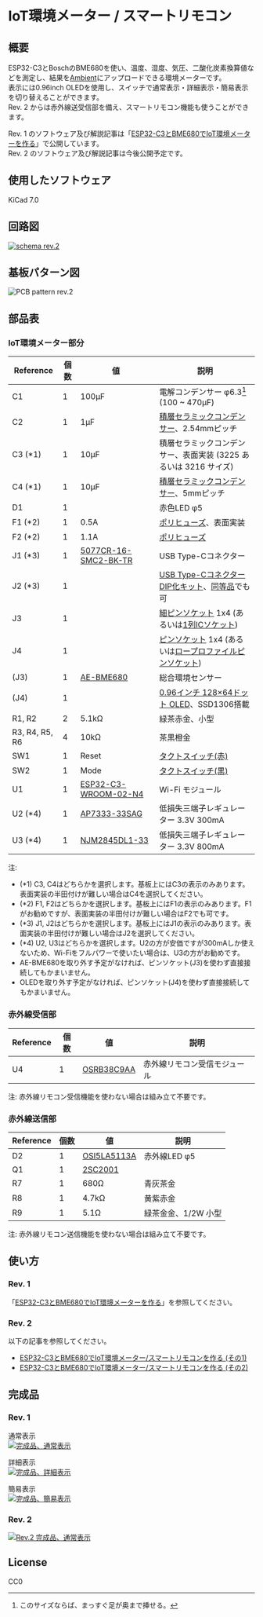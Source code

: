 # IoT環境メーター / スマートリモコン

## 概要

ESP32-C3とBoschのBME680を使い、温度、湿度、気圧、二酸化炭素換算値などを測定し、結果を[Ambient](https://ambidata.io/)にアップロードできる環境メーターです。  
表示には0.96inch OLEDを使用し、スイッチで通常表示・詳細表示・簡易表示を切り替えることができます。  
Rev. 2 からは赤外線送受信部を備え、スマートリモコン機能も使うことができます。

Rev. 1 のソフトウェア及び解説記事は「[ESP32-C3とBME680でIoT環境メーターを作る](https://zenn.dev/k_takata/articles/esp32c3-envmeter)」で公開しています。  
Rev. 2 のソフトウェア及び解説記事は今後公開予定です。


## 使用したソフトウェア

KiCad 7.0


## 回路図

[![schema rev.2](https://raw.githubusercontent.com/k-takata/PCB_envmeter_esp32c3/master/images/schema2.png)](https://raw.githubusercontent.com/k-takata/PCB_envmeter_esp32c3/master/images/schema2.pdf)

## 基板パターン図

![PCB pattern rev.2](https://raw.githubusercontent.com/k-takata/PCB_envmeter_esp32c3/master/images/pcb-pattern2.png)

## 部品表

### IoT環境メーター部分

| Reference           |個数|値    | 説明 |
|---------------------|----|------|------|
|C1                   |   1|100μF|電解コンデンサー φ6.3[^1] (100 ~ 470μF)|
|C2                   |   1|  1μF|[積層セラミックコンデンサー](https://akizukidenshi.com/catalog/g/g115940/)、2.54mmピッチ|
|C3 (\*1)             |   1| 10μF|積層セラミックコンデンサー、表面実装 (3225 あるいは 3216 サイズ)|
|C4 (\*1)             |   1| 10μF|[積層セラミックコンデンサー](https://akizukidenshi.com/catalog/g/g103095/)、5mmピッチ|
|D1                   |   1|      |赤色LED φ5|
|F1 (\*2)             |   1|  0.5A|[ポリヒューズ](https://akizukidenshi.com/catalog/g/g115300/)、表面実装|
|F2 (\*2)             |   1|  1.1A|[ポリヒューズ](https://akizukidenshi.com/catalog/g/g100507/)|
|J1 (\*3)             |   1|[5077CR-16-SMC2-BK-TR](https://akizukidenshi.com/catalog/g/g114356/)|USB Type-Cコネクター|
|J2 (\*3)             |   1|      |[USB Type-CコネクターDIP化キット](https://akizukidenshi.com/catalog/g/g115426/)、[同等品](https://akizukidenshi.com/catalog/g/g113080/)でも可|
|J3                   |   1|      |[細ピンソケット](https://akizukidenshi.com/catalog/g/g110073/) 1x4 (あるいは[1列ICソケット](https://akizukidenshi.com/catalog/g/g103470/))|
|J4                   |   1|      |[ピンソケット](https://akizukidenshi.com/catalog/g/g105779/) 1x4 (あるいは[ロープロファイルピンソケット](https://akizukidenshi.com/catalog/g/g100661/))|
|(J3)                 |   1|[AE-BME680](https://akizukidenshi.com/catalog/g/g114469/)|総合環境センサー|
|(J4)                 |   1|      |[0.96インチ 128×64ドット OLED](https://akizukidenshi.com/catalog/g/g112031/)、SSD1306搭載|
|R1, R2               |   2|5.1kΩ|緑茶赤金、小型|
|R3, R4, R5, R6       |   4| 10kΩ|茶黒橙金|
|SW1                  |   1|Reset |[タクトスイッチ(赤)](https://akizukidenshi.com/catalog/g/g103646/)|
|SW2                  |   1|Mode  |[タクトスイッチ(黒)](https://akizukidenshi.com/catalog/g/g103647/)|
|U1                   |   1|[ESP32-C3-WROOM-02-N4](https://akizukidenshi.com/catalog/g/g117493/)|Wi-Fi モジュール|
|U2 (\*4)             |   1|[AP7333-33SAG](https://akizukidenshi.com/catalog/g/g111360/)|低損失三端子レギュレーター 3.3V 300mA|
|U3 (\*4)             |   1|[NJM2845DL1-33](https://akizukidenshi.com/catalog/g/g111299/)|低損失三端子レギュレーター 3.3V 800mA|

[^1]: このサイズならば、まっすぐ足が奥まで挿せる。

注:
* (\*1) C3, C4はどちらかを選択します。基板上にはC3の表示のみあります。表面実装の半田付けが難しい場合はC4を選択してください。
* (\*2) F1, F2はどちらかを選択します。基板上にはF1の表示のみあります。F1がお勧めですが、表面実装の半田付けが難しい場合はF2でも可です。
* (\*3) J1, J2はどちらかを選択します。基板上にはJ1の表示のみあります。表面実装の半田付けが難しい場合はJ2を選択してください。
* (\*4) U2, U3はどちらかを選択します。U2の方が安価ですが300mAしか使えないため、Wi-Fiをフルパワーで使いたい場合は、U3の方がお勧めです。
* AE-BME680を取り外す予定がなければ、ピンソケット(J3)を使わず直接接続してもかまいません。
* OLEDを取り外す予定がなければ、ピンソケット(J4)を使わず直接接続してもかまいません。


### 赤外線受信部

| Reference           |個数|値    | 説明 |
|---------------------|----|------|------|
|U4                   |   1|[OSRB38C9AA](https://akizukidenshi.com/catalog/g/g104659/)|赤外線リモコン受信モジュール|

注: 赤外線リモコン受信機能を使わない場合は組み立て不要です。


### 赤外線送信部

| Reference           |個数|値    | 説明 |
|---------------------|----|------|------|
|D2                   |   1|[OSI5LA5113A](https://akizukidenshi.com/catalog/g/g112612/)|赤外線LED φ5|
|Q1                   |   1|[2SC2001](https://akizukidenshi.com/catalog/g/g113828/)||
|R7                   |   1| 680Ω|青灰茶金|
|R8                   |   1|4.7kΩ|黄紫赤金|
|R9                   |   1| 5.1Ω|緑茶金金、1/2W 小型|

注: 赤外線リモコン送信機能を使わない場合は組み立て不要です。


## 使い方

### Rev. 1

「[ESP32-C3とBME680でIoT環境メーターを作る](https://zenn.dev/k_takata/articles/esp32c3-envmeter)」を参照してください。

### Rev. 2

以下の記事を参照してください。

* [ESP32-C3とBME680でIoT環境メーター/スマートリモコンを作る (その1)](https://zenn.dev/k_takata/articles/esp32c3-envmeter-rev2-1)
* [ESP32-C3とBME680でIoT環境メーター/スマートリモコンを作る (その2)](https://zenn.dev/k_takata/articles/esp32c3-envmeter-rev2-2)

## 完成品

### Rev. 1

通常表示<br>
[![完成品、通常表示](https://raw.githubusercontent.com/k-takata/PCB_envmeter_esp32c3/master/images/envmeter-thumb.jpg)](https://raw.githubusercontent.com/k-takata/PCB_envmeter_esp32c3/master/images/envmeter.jpg)

詳細表示<br>
[![完成品、詳細表示](https://raw.githubusercontent.com/k-takata/PCB_envmeter_esp32c3/master/images/envmeter-detail-thumb.jpg)](https://raw.githubusercontent.com/k-takata/PCB_envmeter_esp32c3/master/images/envmeter-detail.jpg)

簡易表示<br>
[![完成品、簡易表示](https://raw.githubusercontent.com/k-takata/PCB_envmeter_esp32c3/master/images/envmeter-simple-thumb.jpg)](https://raw.githubusercontent.com/k-takata/PCB_envmeter_esp32c3/master/images/envmeter-simple.jpg)

### Rev. 2

[![Rev.2 完成品、通常表示](https://raw.githubusercontent.com/k-takata/PCB_envmeter_esp32c3/master/images/envmeter-rev2-thumb.jpg)](https://raw.githubusercontent.com/k-takata/PCB_envmeter_esp32c3/master/images/envmeter-rev2.jpg)

## License

CC0
